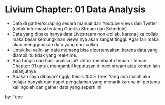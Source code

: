 # Livium Chapter: 01 Data Analysis

- Data di gather/scraping secara manual dari Youtube views dan Twitter (untuk informasi tentang Guerilla Stream dan Schedule)
- Data yang dipake hanya data Livestream non-collab, karena jika collab maka besar kemungkinan views nya akan sangat tinggi. Agar fair maka akan menggunakan data yang non-collab
- Untuk ke-valid-an data memang bisa dipertanyakan, karena data yang diambil itu tidak yang real-time. 
- Apa fungsi dari hasil analisa ini? Untuk membantu teman - teman Chapter: 01 untuk mengambil keputusan di next stream atau konten lain selanjutnya
- Apakah saya dibayar? nggk, this is 100% free. Yang ada malah aku belajar banyak dan dapet pengalaman yang menarik karena ini pertama kali ngolah dan gather data yang seperti ini

by: Tepe